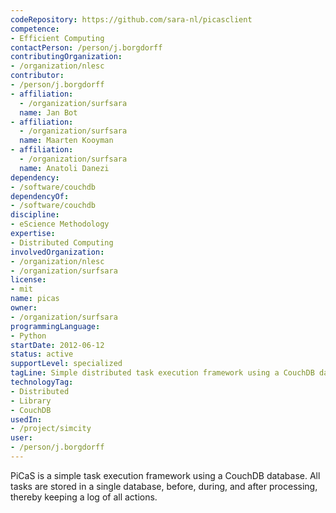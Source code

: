 ```yaml
---
codeRepository: https://github.com/sara-nl/picasclient
competence:
- Efficient Computing
contactPerson: /person/j.borgdorff
contributingOrganization:
- /organization/nlesc
contributor:
- /person/j.borgdorff
- affiliation:
  - /organization/surfsara
  name: Jan Bot
- affiliation:
  - /organization/surfsara
  name: Maarten Kooyman
- affiliation:
  - /organization/surfsara
  name: Anatoli Danezi
dependency:
- /software/couchdb
dependencyOf:
- /software/couchdb
discipline:
- eScience Methodology
expertise:
- Distributed Computing
involvedOrganization:
- /organization/nlesc
- /organization/surfsara
license:
- mit
name: picas
owner:
- /organization/surfsara
programmingLanguage:
- Python
startDate: 2012-06-12
status: active
supportLevel: specialized
tagLine: Simple distributed task execution framework using a CouchDB database
technologyTag:
- Distributed
- Library
- CouchDB
usedIn:
- /project/simcity
user:
- /person/j.borgdorff
---
```

PiCaS is a simple task execution framework using a CouchDB database. All tasks
are stored in a single database, before, during, and after processing, thereby
keeping a log of all actions.
